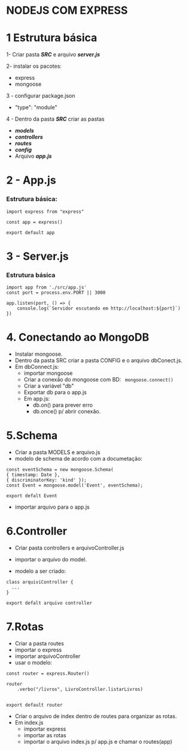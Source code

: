 # NODEJS COM EXPRESS

# 1 Estrutura básica

1- Criar pasta **_SRC_** e arquivo **_server.js_**

2- instalar os pacotes:

- express
- mongoose

3 - configurar package.json

- "type": "module"

4 - Dentro da pasta **_SRC_** criar as pastas

- **_models_**
- **_controllers_**
- **_routes_**
- **_config_**
- Arquivo **_app.js_**

# 2 - App.js

### Estrutura básica:

```
import express from "express"

const app = express()

export default app
```

# 3 - Server.js

### Estrutura básica

```
import app from './src/app.js'
const port = process.env.PORT || 3000

app.listen(port, () => {
    console.log(`Servidor escutando em http://localhost:${port}`)
})
```

# 4. Conectando ao MongoDB

- Instalar mongoose.
- Dentro da pasta SRC criar a pasta CONFIG e o arquivo dbConect.js.
- Em dbConnect.js:
  - importar mongoose
  - Criar a conexão do mongoose com BD: ` mongoose.connect()`
  - Criar a variável "db"
  - Exportar db para o app.js
  - Em app.js:
    - db.on() para prever erro
    - db.once() p/ abrir conexão.

# 5.Schema

- Criar a pasta MODELS e arquivo.js
- modelo de schema de acordo com a documetação:

```
const eventSchema = new mongoose.Schema(
{ timestamp: Date },
{ discriminatorKey: 'kind' });
const Event = mongoose.model('Event', eventSchema);

export defalt Event
```

- importar arquivo para o app.js

# 6.Controller

- Criar pasta controllers e arquivoController.js

- importar o arquivo do model.

- modelo a ser criado:

```
class arquiviController {
  ...
}

export defalt arquivo controller
```

# 7.Rotas

- Criar a pasta routes
- importar o express
- importar arquivoController
- usar o modelo:

```
const router = express.Router()

router
    .verbo("/livros", LivroController.listarLivros)


export default router
```

- Criar o arquivo de index dentro de routes para organizar as rotas.
- Em index.js
  - importar express
  - importar as rotas
  - importar o arquivo index.js p/ app.js e chamar o routes(app)
